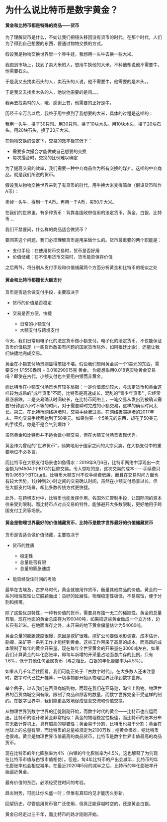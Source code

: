 # 为什么说比特币是数字黄金？

#### 黄金和比特币都是特殊的商品——货币

为了理解货币是什么，不妨让我们把镜头移回没有货币的时代。在那个时代，人们为了得到自己想要的东西，要通过物物交换的方式。

假设我是物物交换世界里一个养牛娃，我想用一头牛去换一些大米。

我跑到市场上，找到了卖大米的人，想用牛换他的大米。不料他却说他不需要牛，他需要石头。

于是我又去找卖石头的人，卖石头的人说，他不需要牛，他需要的是木头。。

于是我又去找卖木头的人，他说他需要的是鸡。。。

我再去找卖鸡的人，哦，感谢上苍，他需要的正好是牛。

历经千辛万苦以后，我终于用牛换到了我想要的大米，具体的过程是这样的：

我用一头牛，换了30只鸡。用30只鸡，换了10块木头。用10块木头，换了20块石头。用20块石头，换了30斤大米。

在物物交换的设定下，交易的效率极其低下：

- 需要多次撮合才能做成自己想要的交换
- 每次撮合时，交换的比例难以确定

为了提高交易的效率，我们需要一种中介商品作为所有交换的媒介。这样的中介商品，就是我们所说的货币。

假设我从物物交换世界来到了有货币的时代，用牛换大米变得简单（假设货币叫作A币）：

卖掉一头牛，得到一千A币。再用一千A币，买50斤大米。



在我们的世界里，有多种货币：背靠各国政府信用的法定货币，黄金，白银，比特币....

我们不禁要问，什么样的商品适合做货币？

要回答这个问题，我们必须理解货币是用来做什么的。货币最重要的两个职能是：

- 支付手段：在使用货币交易时，货币是否好用
- 价值储藏：在不使用货币交易时，货币能否保存价值

之后两节，将分别从支付手段和价值储藏两个方面分析黄金和比特币的相似之处



#### 黄金和比特币都擅长大额支付



货币是否适合做支付手段，主要取决于

- 货币的价值是否稳定

- 交易是否方便，快捷

  - 日常的小额支付
  - 大额支付与跨境支付

  

今天，我们日常用电子化的法定货币做小额支付。电子化的法定货币，不仅能保证货币价值稳定（一些货币政策有问题的国家货币除外，如阿根廷比索），还能让我们快捷地完成交易。

黄金在小额支付场景则显得笨拙不堪。假设我们想用黄金买一个1美元的东西，需要支付 1/1550盎司 = 0.018290015克  黄金。 你能想象用0.018克实物黄金交易吗？即使在古代，小额支付也主要用白银而非黄金。

而比特币在小额支付场景也有较多局限：一是价值波动较大，与法定货币和黄金这样较为成熟的"成年货币"不同，比特币是高速成长，混乱的"青少年货币" , 它经常暴涨暴跌。二是交易确认时间较长，在比特币网络上，一笔交易从发出到被确认需要1分钟到2小时不等的时间。对于需要瞬时完成的小额交易，这样的确认时间太长。第三，在比特币网络拥堵时，交易手续费过高。在网络极端拥堵的2017年末，平均交易手续费达到了50美元。如果你买一个5美元的东西，却花了50美元的手续费，你是不是会气到爆炸？



虽然黄金和比特币并不适合做小额交易，但在大额支付场景表现优秀。

黄金作为曾经的"世界货币"，频繁地用于国家之间的大宗买卖，在大额支付中的重要地位不必多言。

而比特币在大额支付场景也如鱼得水：2019年9月6日，比特币网络中浮现出一次金额为94504.1个BTC的巨鲸交易。令人惊叹的是，这次交易的成本——手续费只有0.0653个BTC([url](https://bitinfocharts.com/bitcoin/tx/4410c8d14ff9f87ceeed1d65cb58e7c7b2422b2d7529afc675208ce2ce09ed7d))。比特币大额支付不仅手续费低廉，而且在交易时间方面也有较大优势，1分钟到2小时之间的交易确认时间，虽然在小额支付场景过长，但在大额支付场景，却比多数传统方式更快捷。

此外，在跨境支付中，比特币也能发挥作用。各国外汇管制手段，让国际间的资本往来受到限制。而比特币点对点交易的特性，能够避开大多数限制，更好地用于跨国支付工资等场景。



#### 黄金是物理世界最好的价值储藏货币，比特币是数字世界最好的价值储藏货币



货币是否适合做价值储藏，主要取决于

- 货币的性质

  - 稳定性
  - 总量是否有限
  - 总量的膨胀速度

- 能否经受住时间的考验

  

最早在古埃及，古罗马时代，黄金就被用作货币，衡量其他商品的价值。黄金的一系列物理属性让它脱颖而出：良好的延展性，物理稳定性极佳，不易腐蚀，便于分割和携带。

除了这些优良特性，一种有价值的货币，需要具有独一无二的稀缺性。黄金的总量有限，现在地面的黄金总库存为190040吨，如果把这些黄金做成一个立方体，边长只有21米。在地面库存之外，未开采的地下黄金储量估计为54000吨。

黄金总量的膨胀速度很慢，原因是挖矿很难。挖矿公司要做地形调查，成本估计，勘探，采矿等一系列工作才能挖到黄金。这些工作带来了高昂的成本，而高昂的成本限制了每年的黄金开采量。现在每年全世界黄金的开采量在3000吨左右。如果我们计算黄金的年化膨胀率，即每年新增的开采量占地面总库存的比例，只有1.6%，低于其他任何金属货币（与之相比，白银的年化膨胀率为4.5%）。



如果从几千年后往回看，我们可能正处于『古数字时代』。在大多数人还未注意时，数字时代已拉开帷幕，一切事物都开始从物理世界迁移到数字世界。

举个例子，过去我们在百货商城购物，而现在我们在亚马逊，淘宝上购物。物理世界的百货商城空间有限，限制了商品和顾客的数量，而数字世界完全不受这样的制约。在数字世界中，我们能更高效地促成信息交流和价值交换。

从物理世界到数字世界的迁徙刚刚开始，而数字时代的黄金——比特币也应运而出。比特币的设计和黄金非常相似：黄金的物理稳定性极佳，而比特币的账本分布在无数计算机上，具有超高的容错性；黄金易于分割，比特币也易于分割；黄金在地球上的总量有限，而比特币的总量被规定为2100万枚；挖黄金很难，挖比特币也很难。黄金是物理世界市值最高的商品货币，比特币是数字世界市值最高的商品货币。

现在比特币的年化膨胀率为4%（白银的年化膨胀率为4.5%，这也解释了为何现在比特币市值与白银市值相仿）。但是，每4年比特币的产出会减半，比特币的年化膨胀率也会相应减半。在最近2020年5月的减半之后，比特币的年化膨胀率开始逼近黄金。





最有价值的东西，必须经受住时间的考验。

趋炎附势，可能让你名盛一时；但惟有真知灼见才能历久弥新。

回望历史，尽管信用货币曾广泛使用，但真正能穿越时空的，还是黄金白银。

黄金已经走过三千年，而比特币的路才刚刚开始。